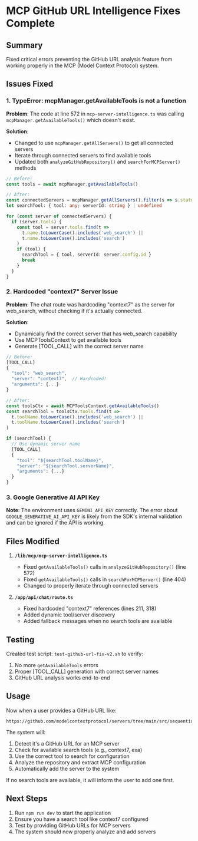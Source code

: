 # MCP GitHub URL Intelligence Fixes Complete

## Summary
Fixed critical errors preventing the GitHub URL analysis feature from working properly in the MCP (Model Context Protocol) system.

## Issues Fixed

### 1. TypeError: mcpManager.getAvailableTools is not a function
**Problem**: The code at line 572 in `mcp-server-intelligence.ts` was calling `mcpManager.getAvailableTools()` which doesn't exist.

**Solution**: 
- Changed to use `mcpManager.getAllServers()` to get all connected servers
- Iterate through connected servers to find available tools
- Updated both `analyzeGitHubRepository()` and `searchForMCPServer()` methods

```typescript
// Before:
const tools = await mcpManager.getAvailableTools()

// After:
const connectedServers = mcpManager.getAllServers().filter(s => s.status === 'connected')
let searchTool: { tool: any; serverId: string } | undefined

for (const server of connectedServers) {
  if (server.tools) {
    const tool = server.tools.find(t => 
      t.name.toLowerCase().includes('web_search') || 
      t.name.toLowerCase().includes('search')
    )
    if (tool) {
      searchTool = { tool, serverId: server.config.id }
      break
    }
  }
}
```

### 2. Hardcoded "context7" Server Issue
**Problem**: The chat route was hardcoding "context7" as the server for web_search, without checking if it's actually connected.

**Solution**:
- Dynamically find the correct server that has web_search capability
- Use MCPToolsContext to get available tools
- Generate [TOOL_CALL] with the correct server name

```typescript
// Before:
[TOOL_CALL]
{
  "tool": "web_search",
  "server": "context7",  // Hardcoded!
  "arguments": {...}
}

// After:
const toolsCtx = await MCPToolsContext.getAvailableTools()
const searchTool = toolsCtx.tools.find(t => 
  t.toolName.toLowerCase().includes('web_search') || 
  t.toolName.toLowerCase().includes('search')
)

if (searchTool) {
  // Use dynamic server name
  [TOOL_CALL]
  {
    "tool": "${searchTool.toolName}",
    "server": "${searchTool.serverName}",
    "arguments": {...}
  }
}
```

### 3. Google Generative AI API Key
**Note**: The environment uses `GEMINI_API_KEY` correctly. The error about `GOOGLE_GENERATIVE_AI_API_KEY` is likely from the SDK's internal validation and can be ignored if the API is working.

## Files Modified

1. **`/lib/mcp/mcp-server-intelligence.ts`**
   - Fixed `getAvailableTools()` calls in `analyzeGitHubRepository()` (line 572)
   - Fixed `getAvailableTools()` calls in `searchForMCPServer()` (line 404)
   - Changed to properly iterate through connected servers

2. **`/app/api/chat/route.ts`**
   - Fixed hardcoded "context7" references (lines 211, 318)
   - Added dynamic tool/server discovery
   - Added fallback messages when no search tools are available

## Testing

Created test script: `test-github-url-fix-v2.sh` to verify:
1. No more `getAvailableTools` errors
2. Proper [TOOL_CALL] generation with correct server names
3. GitHub URL analysis works end-to-end

## Usage

Now when a user provides a GitHub URL like:
```
https://github.com/modelcontextprotocol/servers/tree/main/src/sequentialthinking
```

The system will:
1. Detect it's a GitHub URL for an MCP server
2. Check for available search tools (e.g., context7, exa)
3. Use the correct tool to search for configuration
4. Analyze the repository and extract MCP configuration
5. Automatically add the server to the system

If no search tools are available, it will inform the user to add one first.

## Next Steps

1. Run `npm run dev` to start the application
2. Ensure you have a search tool like context7 configured
3. Test by providing GitHub URLs for MCP servers
4. The system should now properly analyze and add servers